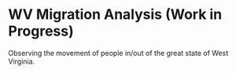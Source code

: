 # WV Migration Analysis (Work in Progress)
 Observing the movement of people in/out of the great state of West Virginia.
